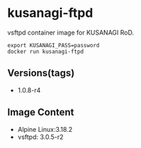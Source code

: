 # kusanagi-ftpd

vsftpd container image for KUSANAGI RoD.
```
export KUSANAGI_PASS=password
docker run kusanagi-ftpd
```

## Versions(tags)
- 1.0.8-r4

## Image Content
- Alpine Linux:3.18.2
- vsftpd: 3.0.5-r2

